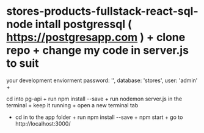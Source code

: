 # stores-products-fullstack-react-sql-node       intall postgressql ( https://postgresapp.com ) + clone repo + change my code in server.js to suit
your development enviorment 
    password: '',
    database: 'stores',
    user: 'admin' + 
   
   cd into pg-api + run npm install --save + run nodemon server.js in the terminal + keep it running + open a new terminal tab
   + cd in to the  app folder + run npm install --save + npm start + go to  http://localhost:3000/
